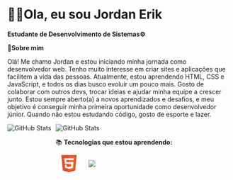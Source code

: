 <h1>🧑‍🦱Ola, eu sou Jordan Erik</h1>

**Estudante de Desenvolvimento de Sistemas⚙️**

**🔎Sobre mim**

Olá! Me chamo Jordan e estou iniciando minha jornada como desenvolvedor web. Tenho muito interesse em criar sites e aplicações que facilitem a vida das pessoas. Atualmente, estou aprendendo HTML, CSS e JavaScript, e todos os dias busco evoluir um pouco mais.
Gosto de colaborar com outros devs, trocar ideias e ajudar minha equipe a crescer junto. Estou sempre aberto(a) a novos aprendizados e desafios, e meu objetivo é conseguir minha primeira oportunidade como desenvolvedor júnior.
Quando não estou estudando código, gosto de esporte e lazer.

<img 
    align="left" 
    alt="GitHub Stats" 
    height="160" 
    style="padding-right: 10px;" 
    src="https://github-readme-stats.vercel.app/api?username=jord4n123&show_icons=true&theme=tokyonight&include_all_commits=true&locale=pt-br" 
/>
<img 
      alt="GitHub Stats" 
      height="160" 
      src="https://github-readme-stats.vercel.app/api/top-langs/?username=jord4n123&theme=tokyonight&layout=compact&custom_title=Tecnologias&langs_count=5" 
  />

📚 **Tecnologias que estou aprendendo:**
<div style="display: inline_block">

   <img align="center" width=40 heght=30 hspace=10 src="https://raw.githubusercontent.com/devicons/devicon/master/icons/html5/html5-original.svg" />
   <img align="center" width=40 heght=30 hspace=10 src="https://cdn.jsdelivr.net/gh/devicons/devicon@latest/icons/css3/css3-original.svg" />
  </div>
</div>

